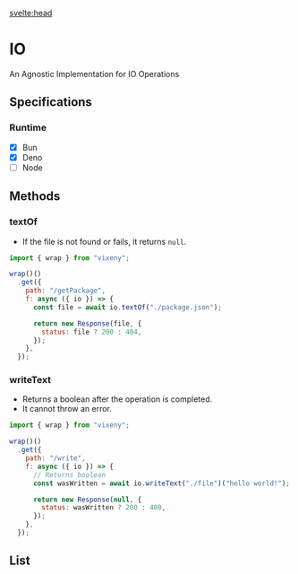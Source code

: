 <script>
  import ListOfComponents from '$lib/components/listofBasic.svelte';
 import Prisma from '$lib/components/Prisma.md';

</script>
<Prisma />

<svelte:head>


<title>IO - Vixeny</title>
  <meta name="description" content="Understanding IO"/>
  <meta name="keywords" content="IO, web development, Vixeny framework, FP, functional programming"/>
</svelte:head>

# IO

An Agnostic Implementation for IO Operations

## Specifications

### Runtime

- [x] Bun
- [x] Deno
- [ ] Node

## Methods

### textOf

- If the file is not found or fails, it returns `null`.

```javascript
import { wrap } from "vixeny";

wrap()()
  .get({
    path: "/getPackage",
    f: async ({ io }) => {
      const file = await io.textOf("./package.json");

      return new Response(file, {
        status: file ? 200 : 404,
      });
    },
  });
```

### writeText

- Returns a boolean after the operation is completed.
- It cannot throw an error.

```javascript
import { wrap } from "vixeny";

wrap()()
  .get({
    path: "/write",
    f: async ({ io }) => {
      // Returns boolean
      const wasWritten = await io.writeText("./file")("hello world!");

      return new Response(null, {
        status: wasWritten ? 200 : 400,
      });
    },
  });
```

## List

<ListOfComponents />
